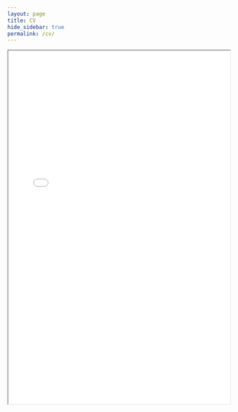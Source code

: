 ```yaml
---
layout: page
title: CV
hide_sidebar: true
permalink: /cv/
---
```

<iframe src={{ site.baseurl }}"/pdfs/Thompson_CV_Aug2016.pdf" width="100%" height="800"></iframe>
